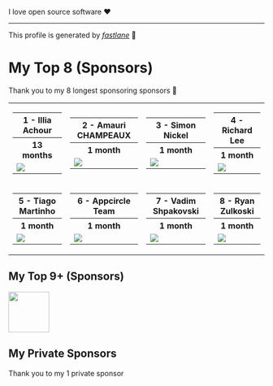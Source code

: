 I love open source software :heart:

<hr/>

This profile is generated by _[fastlane](https://github.com/joshdholtz/joshdholtz/blob/master/fastlane/Fastfile)_ :rocket:

# My Top 8 (Sponsors)

Thank you to my 8 longest sponsoring sponsors :pray:

<table>
  <tr>
    <td>
      <table>
        <tr><th>1 - Illia Achour</th></tr>
        <tr><th>13 months</th></tr>
        <tr><td>
            <a href='https://github.com/dummyco'>
            <img src='https://github.com/dummyco.png'>
          </a>
        </td></tr>
      </table>
    </td>
    <td>
      <table>
        <tr><th>2 - Amauri CHAMPEAUX</th></tr>
        <tr><th>1 month</th></tr>
        <tr><td>
            <a href='https://github.com/AmauriC'>
            <img src='https://github.com/AmauriC.png'>
          </a>
        </td></tr>
      </table>
    </td>
    <td>
      <table>
        <tr><th>3 - Simon Nickel</th></tr>
        <tr><th>1 month</th></tr>
        <tr><td>
            <a href='https://github.com/simonnickel'>
            <img src='https://github.com/simonnickel.png'>
          </a>
        </td></tr>
      </table>
    </td>
    <td>
      <table>
        <tr><th>4 - Richard Lee</th></tr>
        <tr><th>1 month</th></tr>
        <tr><td>
            <a href='https://github.com/dlackty'>
            <img src='https://github.com/dlackty.png'>
          </a>
        </td></tr>
      </table>
    </td>
  </tr>
  <tr>
    <td>
      <table>
        <tr><th>5 - Tiago Martinho</th></tr>
        <tr><th>1 month</th></tr>
        <tr><td>
            <a href='https://github.com/tiagomartinho'>
            <img src='https://github.com/tiagomartinho.png'>
          </a>
        </td></tr>
      </table>
    </td>
    <td>
      <table>
        <tr><th>6 - Appcircle Team</th></tr>
        <tr><th>1 month</th></tr>
        <tr><td>
            <a href='https://github.com/appcircle-io'>
            <img src='https://github.com/appcircle-io.png'>
          </a>
        </td></tr>
      </table>
    </td>
    <td>
      <table>
        <tr><th>7 - Vadim Shpakovski</th></tr>
        <tr><th>1 month</th></tr>
        <tr><td>
            <a href='https://github.com/shpakovski'>
            <img src='https://github.com/shpakovski.png'>
          </a>
        </td></tr>
      </table>
    </td>
    <td>
      <table>
        <tr><th>8 - Ryan Zulkoski</th></tr>
        <tr><th>1 month</th></tr>
        <tr><td>
            <a href='https://github.com/rzulkoski'>
            <img src='https://github.com/rzulkoski.png'>
          </a>
        </td></tr>
      </table>
    </td>
  </tr>
</table>

## My Top 9+ (Sponsors)
<a href='https://github.com/mormahr'>
  <img width=80 height=80 src='https://github.com/mormahr.png?size=80'>
</a>

## My Private Sponsors
Thank you to my 1 private sponsor
